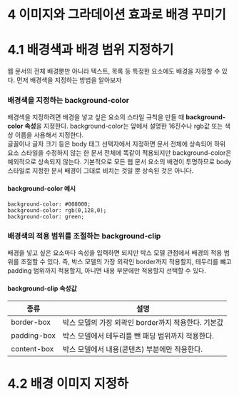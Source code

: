 # 4 이미지와 그라데이션 효과로 배경 꾸미기

# 4.1 배경색과 배경 범위 지정하기
웹 문서의 전체 배경뿐만 아니라 텍스트, 목록 등 특정한 요소에도 배경을 지정할 수 있다. 먼저 배경색을 지정하는 방법을 알아보자

### 배경색을 지정하는 background-color
배경색을 지정하려면 배경을 넣고 싶은 요소의 스타일 규칙을 만들 때 **background-color 속성**을 지정한다. background-color는 앞에서 설명한 16진수나 rgb값 또는 색상 이름을 사용해서 지정한다. <br>
글꼴이나 글자 크기 등은 body 태그 선택자에서 지정하면 문서 전체에 상속되어 하위 요소 스타일을 수정하지 않는 한 문서 전체에 똑같이 적용되지만 background-color은 예외적으로 상속되지 않는다. 기본적으로 모든 웹 문서 요소의 배경이 투명하므로 body 스타일로 지정한 문서 배경이 그대로 비치는 것일 뿐 상속된 것은 아니다.
#### background-color 예시
```
background-color: #008000;
background-color: rgb(0,128,0);
background-color: green;
```
### 배경색의 적용 범위를 조절하는 background-clip
배경을 넣고 싶은 요소마다 속성을 입력하면 되지만 박스 모델 관점에서 배경의 적용 범위를 조절할 수 있다. 즉, 박스 모델의 가장 외곽인 border까지 적용할지, 테두리를 뺴고 padding 범위까지 적용할지, 아니면 내용 부분에만 적용할지 선택할 수 있다.
#### background-clip 속성값
<table>
  <thead>
    <tr>
      <th>종류</th>
      <th>설명</th>
    </tr>
  </thead>
  <tbody>
    <tr>
      <td>border-box</td>
      <td>박스 모델의 가장 외곽인 border까지 적용한다. 기본값</td>
    </tr>
    <tr>
      <td>padding-box</td>
      <td>박스 모델에서 테두리를 뺀 패딩 범위까지 적용한다.</td>
    </tr>
    <tr>
      <td>content-box</td>
      <td>박스 모델에서 내용(콘텐츠) 부분에만 적용한다.</td>
    </tr>
  </tbody>
</table>

# 4.2 배경 이미지 지정하

